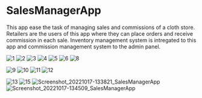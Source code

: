 # SalesManagerApp

This app ease the task of managing sales and commissions of a cloth store. 
Retailers are the users of this app where they can place orders and receive commission in each sale.
Inventory management system is intregated to this app and commission management system to the admin panel.

![1](https://user-images.githubusercontent.com/102714819/201911445-37755d53-eb54-4903-95f0-ad68a5a3385d.jpg) ![2](https://user-images.githubusercontent.com/102714819/201911470-ef61254b-1466-46e1-bc5a-e4e05047b68e.jpg) ![3](https://user-images.githubusercontent.com/102714819/201911551-ce96e269-9ee6-4b5d-aae9-6e69b81491b3.jpg) ![4](https://user-images.githubusercontent.com/102714819/201911586-b28204f2-7ca0-457e-b423-c1170c4cc58f.jpg) ![5](https://user-images.githubusercontent.com/102714819/201912046-477d278e-2109-4626-a686-eae5d188157c.jpg) ![6](https://user-images.githubusercontent.com/102714819/201912056-235f6394-757a-412d-8f4b-ae46c0fd2ac7.jpg) ![8](https://user-images.githubusercontent.com/102714819/201912070-c9796227-57f9-45ed-b2ef-52ce75fc91bb.jpg)


![9](https://user-images.githubusercontent.com/102714819/201912557-a3ec982a-74e3-43e0-a952-9b8ce220cd0e.jpg) ![10](https://user-images.githubusercontent.com/102714819/201912575-b2afe44a-7548-4112-88f4-b79488840cdd.jpg) ![11](https://user-images.githubusercontent.com/102714819/201912587-894ae4e9-7881-4120-aa24-ad6f8b7a82da.jpg) ![12](https://user-images.githubusercontent.com/102714819/201912597-dc8c23a5-4370-4b83-a8cc-f4ff05cf665d.jpg)

![13](https://user-images.githubusercontent.com/102714819/201912999-c3a64781-7180-4981-9011-a76364fb6fcf.jpg) ![15](https://user-images.githubusercontent.com/102714819/201913009-66aedecf-d422-49e7-9efc-f17cd113beb7.jpg) ![Screenshot_20221017-133821_SalesManagerApp](https://user-images.githubusercontent.com/102714819/201913013-1e216317-0cab-47d9-8f52-eba443ead0c2.jpg) ![Screenshot_20221017-134509_SalesManagerApp](https://user-images.githubusercontent.com/102714819/201913022-a9a794f8-9ab2-4339-b59f-58f40494ce89.jpg)






